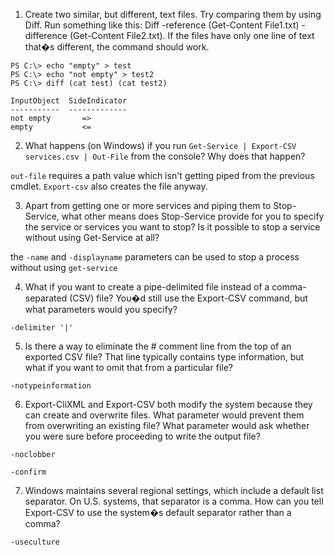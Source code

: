 1.  Create two similar, but different, text files. Try comparing them by using Diff. Run something like this: Diff -reference (Get-Content File1.txt) -difference (Get-Content File2.txt). If the files have only one line of text that�s different, the command should work.

```
PS C:\> echo "empty" > test
PS C:\> echo "not empty" > test2
PS C:\> diff (cat test) (cat test2)

InputObject  SideIndicator
-----------  -------------
not empty       =>
empty           <=
```

2.  What happens (on Windows) if you run `Get-Service | Export-CSV services.csv | Out-File` from the console? Why does that happen? 

`out-file` requires a path value which isn't getting piped from the previous cmdlet. `Export-csv` also creates the file anyway.

3.  Apart from getting one or more services and piping them to Stop-Service, what other means does Stop-Service provide for you to specify the service or services you want to stop? Is it possible to stop a service without using Get-Service at all? 

the `-name` and `-displayname` parameters can be used to stop a process without using `get-service`

4.  What if you want to create a pipe-delimited file instead of a comma-separated (CSV) file? You�d still use the Export-CSV command, but what parameters would you specify? 

`-delimiter '|'`

5.  Is there a way to eliminate the # comment line from the top of an exported CSV file? That line typically contains type information, but what if you want to omit that from a particular file? 

`-notypeinformation`

6.  Export-CliXML and Export-CSV both modify the system because they can create and overwrite files. What parameter would prevent them from overwriting an existing file? What parameter would ask whether you were sure before proceeding to write the output file? 

`-noclobber`

`-confirm`

7.  Windows maintains several regional settings, which include a default list separator. On U.S. systems, that separator is a comma. How can you tell Export-CSV to use the system�s default separator rather than a comma?

`-useculture`
